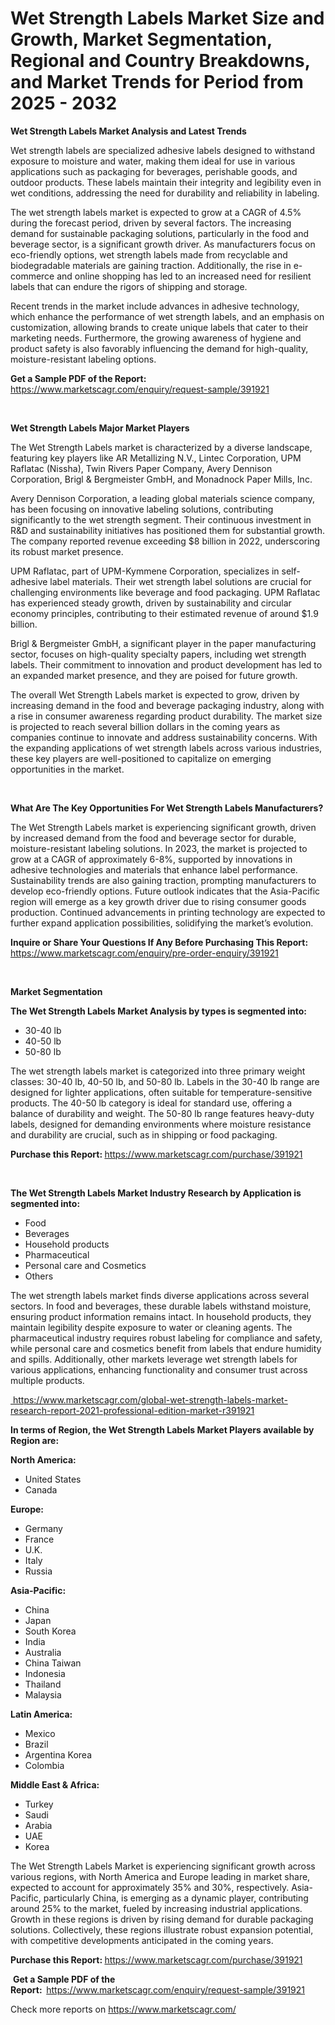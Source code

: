 <p><h1>Wet Strength Labels Market Size and Growth, Market Segmentation, Regional and Country Breakdowns, and Market Trends for Period from 2025 -  2032</h1></p><p><strong>Wet Strength Labels Market Analysis and Latest Trends</strong></p>
<p><p>Wet strength labels are specialized adhesive labels designed to withstand exposure to moisture and water, making them ideal for use in various applications such as packaging for beverages, perishable goods, and outdoor products. These labels maintain their integrity and legibility even in wet conditions, addressing the need for durability and reliability in labeling.</p><p>The wet strength labels market is expected to grow at a CAGR of 4.5% during the forecast period, driven by several factors. The increasing demand for sustainable packaging solutions, particularly in the food and beverage sector, is a significant growth driver. As manufacturers focus on eco-friendly options, wet strength labels made from recyclable and biodegradable materials are gaining traction. Additionally, the rise in e-commerce and online shopping has led to an increased need for resilient labels that can endure the rigors of shipping and storage. </p><p>Recent trends in the market include advances in adhesive technology, which enhance the performance of wet strength labels, and an emphasis on customization, allowing brands to create unique labels that cater to their marketing needs. Furthermore, the growing awareness of hygiene and product safety is also favorably influencing the demand for high-quality, moisture-resistant labeling options.</p></p>
<p><strong>Get a Sample PDF of the Report:&nbsp;</strong> <a href="https://www.marketscagr.com/enquiry/request-sample/391921?utm_campaign=2304&utm_medium=2&utm_source=Github&utm_content=ia&utm_term=29032025&utm_id=wet-strength-labels">https://www.marketscagr.com/enquiry/request-sample/391921</a></p>
<p>&nbsp;</p>
<p><strong>Wet Strength Labels Major Market Players</strong></p>
<p><p>The Wet Strength Labels market is characterized by a diverse landscape, featuring key players like AR Metallizing N.V., Lintec Corporation, UPM Raflatac (Nissha), Twin Rivers Paper Company, Avery Dennison Corporation, Brigl & Bergmeister GmbH, and Monadnock Paper Mills, Inc. </p><p>Avery Dennison Corporation, a leading global materials science company, has been focusing on innovative labeling solutions, contributing significantly to the wet strength segment. Their continuous investment in R&D and sustainability initiatives has positioned them for substantial growth. The company reported revenue exceeding $8 billion in 2022, underscoring its robust market presence.</p><p>UPM Raflatac, part of UPM-Kymmene Corporation, specializes in self-adhesive label materials. Their wet strength label solutions are crucial for challenging environments like beverage and food packaging. UPM Raflatac has experienced steady growth, driven by sustainability and circular economy principles, contributing to their estimated revenue of around $1.9 billion.</p><p>Brigl & Bergmeister GmbH, a significant player in the paper manufacturing sector, focuses on high-quality specialty papers, including wet strength labels. Their commitment to innovation and product development has led to an expanded market presence, and they are poised for future growth.</p><p>The overall Wet Strength Labels market is expected to grow, driven by increasing demand in the food and beverage packaging industry, along with a rise in consumer awareness regarding product durability. The market size is projected to reach several billion dollars in the coming years as companies continue to innovate and address sustainability concerns. With the expanding applications of wet strength labels across various industries, these key players are well-positioned to capitalize on emerging opportunities in the market.</p></p>
<p>&nbsp;</p>
<p><strong>What Are The Key Opportunities For Wet Strength Labels Manufacturers?</strong></p>
<p><p>The Wet Strength Labels market is experiencing significant growth, driven by increased demand from the food and beverage sector for durable, moisture-resistant labeling solutions. In 2023, the market is projected to grow at a CAGR of approximately 6-8%, supported by innovations in adhesive technologies and materials that enhance label performance. Sustainability trends are also gaining traction, prompting manufacturers to develop eco-friendly options. Future outlook indicates that the Asia-Pacific region will emerge as a key growth driver due to rising consumer goods production. Continued advancements in printing technology are expected to further expand application possibilities, solidifying the market’s evolution.</p></p>
<p><strong>Inquire or Share Your Questions If Any Before Purchasing This Report:</strong> <a href="https://www.marketscagr.com/enquiry/pre-order-enquiry/391921?utm_campaign=2304&utm_medium=2&utm_source=Github&utm_content=ia&utm_term=29032025&utm_id=wet-strength-labels">https://www.marketscagr.com/enquiry/pre-order-enquiry/391921</a></p>
<p>&nbsp;</p>
<p><strong>Market Segmentation</strong></p>
<p><strong>The Wet Strength Labels Market Analysis by types is segmented into:</strong></p>
<p><ul><li>30-40 lb</li><li>40-50 lb</li><li>50-80 lb</li></ul></p>
<p><p>The wet strength labels market is categorized into three primary weight classes: 30-40 lb, 40-50 lb, and 50-80 lb. Labels in the 30-40 lb range are designed for lighter applications, often suitable for temperature-sensitive products. The 40-50 lb category is ideal for standard use, offering a balance of durability and weight. The 50-80 lb range features heavy-duty labels, designed for demanding environments where moisture resistance and durability are crucial, such as in shipping or food packaging.</p></p>
<p><strong>Purchase this Report:&nbsp;</strong><a href="https://www.marketscagr.com/purchase/391921?utm_campaign=2304&utm_medium=2&utm_source=Github&utm_content=ia&utm_term=29032025&utm_id=wet-strength-labels">https://www.marketscagr.com/purchase/391921</a></p>
<p>&nbsp;</p>
<p><strong>The Wet Strength Labels Market Industry Research by Application is segmented into:</strong></p>
<p><ul><li>Food</li><li>Beverages</li><li>Household products</li><li>Pharmaceutical</li><li>Personal care and Cosmetics</li><li>Others</li></ul></p>
<p><p>The wet strength labels market finds diverse applications across several sectors. In food and beverages, these durable labels withstand moisture, ensuring product information remains intact. In household products, they maintain legibility despite exposure to water or cleaning agents. The pharmaceutical industry requires robust labeling for compliance and safety, while personal care and cosmetics benefit from labels that endure humidity and spills. Additionally, other markets leverage wet strength labels for various applications, enhancing functionality and consumer trust across multiple products.</p></p>
<p><a href="https://www.marketscagr.com/global-wet-strength-labels-market-research-report-2021-professional-edition-market-r391921?utm_campaign=2304&utm_medium=2&utm_source=Github&utm_content=ia&utm_term=29032025&utm_id=wet-strength-labels">&nbsp;https://www.marketscagr.com/global-wet-strength-labels-market-research-report-2021-professional-edition-market-r391921</a></p>
<p><strong>In terms of Region, the Wet Strength Labels Market Players available by Region are:</strong></p>
<p>
    <p> <strong> North America: </strong>
        <ul>
            <li>United States</li>
            <li>Canada</li>
        </ul>
        </p> 
    <p> <strong> Europe: </strong>
        <ul>
            <li>Germany</li>
            <li>France</li>
            <li>U.K.</li>
            <li>Italy</li>
            <li>Russia</li>
        </ul>
        </p> 
    <p> <strong> Asia-Pacific: </strong>
        <ul>
            <li>China</li>
            <li>Japan</li>
            <li>South Korea</li>
            <li>India</li>
            <li>Australia</li>
            <li>China Taiwan</li>
            <li>Indonesia</li>
            <li>Thailand</li>
            <li>Malaysia</li>
        </ul>
        </p> 
    <p> <strong> Latin America: </strong>
        <ul>
            <li>Mexico</li>
            <li>Brazil</li>
            <li>Argentina Korea</li>
            <li>Colombia</li>
        </ul>
        </p> 
    <p> <strong> Middle East & Africa: </strong>
        <ul>
            <li>Turkey</li>
            <li>Saudi</li>
            <li>Arabia</li>
            <li>UAE</li>
            <li>Korea</li>
        </ul>
    </p>
    </p>
<p><p>The Wet Strength Labels Market is experiencing significant growth across various regions, with North America and Europe leading in market share, expected to account for approximately 35% and 30%, respectively. Asia-Pacific, particularly China, is emerging as a dynamic player, contributing around 25% to the market, fueled by increasing industrial applications. Growth in these regions is driven by rising demand for durable packaging solutions. Collectively, these regions illustrate robust expansion potential, with competitive developments anticipated in the coming years.</p></p>
<p><strong>Purchase this Report: </strong><a href="https://www.marketscagr.com/purchase/391921?utm_campaign=2304&utm_medium=2&utm_source=Github&utm_content=ia&utm_term=29032025&utm_id=wet-strength-labels">https://www.marketscagr.com/purchase/391921</a></p>
<p>&nbsp;<strong>Get a Sample PDF of the Report:&nbsp;&nbsp;</strong><a href="https://www.marketscagr.com/enquiry/request-sample/391921?utm_campaign=2304&utm_medium=2&utm_source=Github&utm_content=ia&utm_term=29032025&utm_id=wet-strength-labels">https://www.marketscagr.com/enquiry/request-sample/391921</a></p>
<p><strong></strong></p>
<p>Check more reports on <a href="https://www.marketscagr.com/?utm_campaign=2304&utm_medium=2&utm_source=Github&utm_content=ia&utm_term=29032025&utm_id=wet-strength-labels">https://www.marketscagr.com/</a></p>